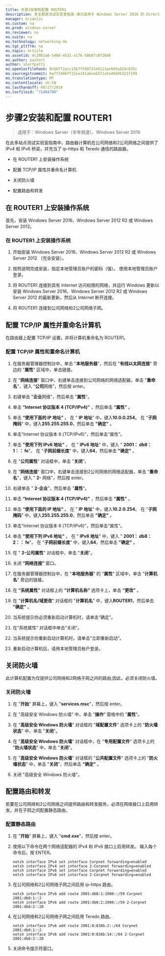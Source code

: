 ```yaml
---
title: 步骤2安装和配置 ROUTER1
description: 本主题是测试实验室指南-演示适用于 Windows Server 2016 的 DirectAccess 多站点部署的一部分
manager: brianlic
ms.custom: na
ms.prod: windows-server
ms.reviewer: na
ms.suite: na
ms.technology: networking-da
ms.tgt_pltfrm: na
ms.topic: article
ms.assetid: dc20b1a0-540d-4531-a176-50b87c071600
ms.author: pashort
author: shortpatti
ms.openlocfilehash: 0c6bff2acc15b7ff90731e0113ae0d5a429c635c
ms.sourcegitcommit: 6aff3d88ff22ea141a6ea6572a5ad8dd6321f199
ms.translationtype: MT
ms.contentlocale: zh-CN
ms.lasthandoff: 09/27/2019
ms.locfileid: "71404799"
---
```

# <a name="step-2-install-and-configure-router1"></a>步骤2安装和配置 ROUTER1

>适用于：Windows Server（半年频道）、Windows Server 2016

在此多站点测试实验室指南中，路由器计算机在公司网络和2公司网络之间提供了 IPv4 和 IPv6 桥梁，并充当了 ip-https 和 Teredo 通信的路由器。  
  
- 在 ROUTER1 上安装操作系统 
  
- 配置 TCP/IP 属性并重命名计算机  
  
- 关闭防火墙
  
- 配置路由和转发
  
## <a name="install-the-operating-system-on-router1"></a>在 ROUTER1 上安装操作系统  
首先，安装 Windows Server 2016、Windows Server 2012 R2 或 Windows Server 2012。  
  
### <a name="to-install-the-operating-system-on-router1"></a>在 ROUTER1 上安装操作系统  
  
1.  开始安装 Windows Server 2016、Windows Server 2012 R2 或 Windows Server 2012 （完全安装）。  
  
2.  按照说明完成安装，指定本地管理员账户的密码（强）。 使用本地管理员账户登录。  
  
3.  将 ROUTER1 连接到具有 Internet 访问权限的网络，并运行 Windows 更新以安装 Windows Server 2016、Windows Server 2012 R2 或 Windows Server 2012 的最新更新，然后从 Internet 断开连接。  
  
4.  将 ROUTER1 连接到公司网络和2公司网络子网。  
  
## <a name="configure-tcpip-properties-and-rename-the-computer"></a>配置 TCP/IP 属性并重命名计算机  
在路由器上配置 TCP/IP 设置，并将计算机重命名为 ROUTER1。  
  
### <a name="to-configure-tcpip-properties-and-rename-the-computer"></a>配置 TCP/IP 属性和重命名计算机  
  
1.  在服务器管理器控制台中，单击 "**本地服务器**"，然后在 "**有线以太网连接**" 旁边的 "**属性**" 区域中，单击链接。  
  
2.  在 "**网络连接**" 窗口中，右键单击连接到公司网络的网络适配器，单击 "**重命名**"，键入 "**公司**网络"，然后按 enter。  
  
3.  右键单击 "**企业**网络"，然后单击 "**属性**"。  
  
4.  单击 **“Internet 协议版本 4 (TCP/IPv4)”** ，然后单击 **“属性”** 。  
  
5.  单击 **“使用下面的 IP 地址”** 。 在 " **IP 地址**" 中，键入**10.0.0.254**。 在 "**子网掩码**" 中，键入**255.255.255.0**，然后单击 **"确定"** 。  
  
6.  单击“Internet 协议版本 6 (TCP/IPv6)”，然后单击“属性”。  
  
7.  单击 **"使用下列 IPv6 地址"** 。 在 " **IPv6 地址**" 中，键入 " **2001： db8：1：： fe**"。 在 "**子网前缀长度**" 中，键入**64**，然后单击 **"确定"** 。  
  
8.  在 "**公司属性**" 对话框中，单击 "**关闭**"。  
  
9. 在 "**网络连接**" 窗口中，右键单击连接到2公司网络的网络适配器，单击 "**重命名**"，键入 " **2-** 网络"，然后按 enter。  
  
10. 右键单击 " **2-企业**"，然后单击 "**属性**"。  
  
11. 单击 **“Internet 协议版本 4 (TCP/IPv4)”** ，然后单击 **“属性”** 。  
  
12. 单击 **“使用下面的 IP 地址”** 。 在 " **IP 地址**" 中，键入**10.2.0.254**。 在 "**子网掩码**" 中，键入**255.255.255.0**，然后单击 **"确定"** 。  
  
13. 单击“Internet 协议版本 6 (TCP/IPv6)”，然后单击“属性”。  
  
14. 单击 **"使用下列 IPv6 地址"** 。 在 " **IPv6 地址**" 中，键入 " **2001： db8：2：： fe**"。 在 "**子网前缀长度**" 中，键入**64**，然后单击 **"确定"** 。  
  
15. 在 " **2-公司属性**" 对话框中，单击 "**关闭**"。  
  
16. 关闭 **“网络连接”** 窗口。  
  
17. 在服务器管理器控制台中，在 "**本地服务器**" 的 "**属性**" 区域中，单击 "**计算机名**" 旁边的链接。  
  
18. 在 **“系统属性”** 对话框上的 **“计算机名称”** 选项卡上，单击 **“更改”** 。  
  
19. 在 "**计算机名/域更改**" 对话框的 "**计算机名**" 中，键入**ROUTER1**，然后单击 **"确定"** 。  
  
20. 当系统提示你必须重新启动计算机时，请单击“确定”。  
  
21. 在“系统属性” 对话框中单击“关闭”。  
  
22. 当系统提示你重新启动计算机时，请单击“立即重新启动”。  
  
23. 重新启动计算机后，请用本地管理员帐户登录。  
  
## <a name="turn-off-the-firewall"></a>关闭防火墙  
此计算机配置为仅提供公司网络和2网络子网之间的路由;因此，必须关闭防火墙。  
  
### <a name="to-turn-off-the-firewall"></a>关闭防火墙  
  
1.  在 "**开始**" 屏幕上，键入 "**services.msc**"，然后按 enter。  
  
2.  在 "高级安全 Windows 防火墙" 中，单击 "**操作**" 窗格中的 "**属性**"。  
  
3.  在 "**高级安全 Windows 防火墙**" 对话框的 "**域配置文件**" 选项卡上的 "**防火墙状态**" 中，单击 "**关闭**"。  
  
4.  在 "**高级安全 Windows 防火墙**" 对话框中，在 "**专用配置文件**" 选项卡上的 "**防火墙状态**" 中，单击 "**关闭**"。  
  
5.  在 "**高级安全 Windows 防火墙**" 对话框的 "**公共配置文件**" 选项卡上的 "**防火墙状态**" 中，单击 "**关闭**"，然后单击 **"确定"** 。  
  
6.  关闭 "高级安全 Windows 防火墙"。  
  
## <a name="configure-routing-and-forwarding"></a>配置路由和转发  
若要在公司网络和2公司网络之间提供路由和转发服务，必须在网络接口上启用转发，并在子网之间配置静态路由。  
  
### <a name="to-configure-static-routes"></a>配置静态路由  
  
1.  在 "**开始**" 屏幕上，键入 "**cmd.exe**"，然后按 enter。  
  
2.  使用以下命令在两个网络适配器的 IPv4 和 IPv6 接口上启用转发。 输入每个命令后，按 ENTER。  
  
    ```  
    netsh interface IPv4 set interface Corpnet forwarding=enabled  
    netsh interface IPv4 set interface 2-Corpnet forwarding=enabled  
    netsh interface IPv6 set interface Corpnet forwarding=enabled  
    netsh interface IPv6 set interface 2-Corpnet forwarding=enabled  
    ```  
  
3.  在公司网络和2公司网络子网之间启用 ip-https 路由。  
  
    ```  
    netsh interface IPv6 add route 2001:db8:1:1000::/59 Corpnet 2001:db8:1::2  
    netsh interface IPv6 add route 2001:db8:2:2000::/59 2-Corpnet 2001:db8:2::20  
    ```  
  
4.  在公司网络和2公司网络子网之间启用 Teredo 路由。  
  
    ```  
    netsh interface IPv6 add route 2001:0:836b:2::/64 Corpnet 2001:db8:1::2  
    netsh interface IPv6 add route 2001:0:836b:14::/64 2-Corpnet 2001:db8:2::20  
    ```  
  
5.  关闭命令提示符窗口。
